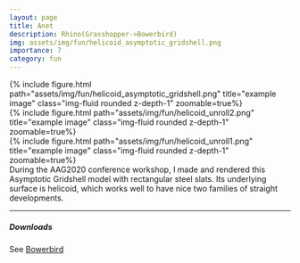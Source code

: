 ```yaml
---
layout: page
title: Anet
description: Rhino(Grasshopper->Bowerbird)
img: assets/img/fun/helicoid_asymptotic_gridshell.png
importance: 7
category: fun
---
```


<div class="row">
    <div class="col-sm mt-3 mt-md-0">
        {% include figure.html path="assets/img/fun/helicoid_asymptotic_gridshell.png" title="example image" class="img-fluid rounded z-depth-1" zoomable=true%}
    </div>  
    <div class="col-sm mt-3 mt-md-0">
        {% include figure.html path="assets/img/fun/helicoid_unroll2.png" title="example image" class="img-fluid rounded z-depth-1" zoomable=true%}
    </div>
    <div class="col-sm mt-3 mt-md-0">
        {% include figure.html path="assets/img/fun/helicoid_unroll1.png" title="example image" class="img-fluid rounded z-depth-1" zoomable=true%}
    </div>          
</div>
<div class="caption">
    During the AAG2020 conference workshop, I made and rendered this Asymptotic Gridshell model with rectangular steel slats. Its underlying surface is helicoid, which works well to have nice two families of straight developments.
</div>

------
##### **Downloads**
See [Bowerbird](https://github.com/oberbichler/Bowerbird)